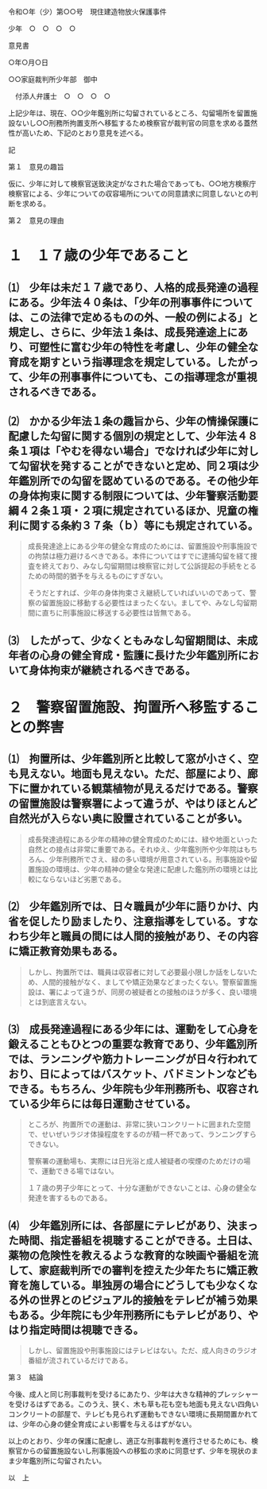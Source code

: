 令和○年（少）第○○号　現住建造物放火保護事件

少年　○　○　○　○

意見書

○年○月○日

○○家庭裁判所少年部　御中

　付添人弁護士　○　○　○　○

上記少年は、現在、○○少年鑑別所に勾留されているところ、勾留場所を留置施設ないし○○刑務所拘置支所へ移監するため検察官が裁判官の同意を求める蓋然性が高いため、下記のとおり意見を述べる。

記

第１　意見の趣旨

仮に、少年に対して検察官送致決定がなされた場合であっても、○○地方検察庁検察官による、少年についての収容場所についての同意請求に同意しないとの判断を求める。

第２　意見の理由

# １　１７歳の少年であること

## ⑴　少年は未だ１７歳であり、人格的成長発達の過程にある。少年法４０条は、「少年の刑事事件については、この法律で定めるものの外、一般の例による」と規定し、さらに、少年法１条は、成長発達途上にあり、可塑性に富む少年の特性を考慮し、少年の健全な育成を期すという指導理念を規定している。したがって、少年の刑事事件についても、この指導理念が重視されるべきである。

## ⑵　かかる少年法１条の趣旨から、少年の情操保護に配慮した勾留に関する個別の規定として、少年法４８条１項は「やむを得ない場合」でなければ少年に対して勾留状を発することができないと定め、同２項は少年鑑別所での勾留を認めているのである。その他少年の身体拘束に関する制限については、少年警察活動要綱４２条１項・２項に規定されているほか、児童の権利に関する条約３７条（ｂ）等にも規定されている。

> 成長発達途上にある少年の健全な育成のためには、留置施設や刑事施設での拘禁は極力避けるべきである。本件についてはすでに逮捕勾留を経て捜査を終えており、みなし勾留期間は検察官に対して公訴提起の手続をとるための時間的猶予を与えるものにすぎない。
>
> そうだとすれば、少年の身体拘束さえ継続していればいいのであって、警察の留置施設に移動する必要性はまったくない。ましてや、みなし勾留期間に直ちに刑事施設に移送する必要性は皆無である。

## ⑶　したがって、少なくともみなし勾留期間は、未成年者の心身の健全育成・監護に長けた少年鑑別所において身体拘束が継続されるべきである。

# ２　警察留置施設、拘置所へ移監することの弊害

## ⑴　拘置所は、少年鑑別所と比較して窓が小さく、空も見えない。地面も見えない。ただ、部屋により、廊下に置かれている観葉植物が見えるだけである。警察の留置施設は警察署によって違うが、やはりほとんど自然光が入らない奥に設置されていることが多い。

> 成長発達過程にある少年の精神の健全育成のためには、緑や地面といった自然との接点は非常に重要である。それゆえ、少年鑑別所や少年院はもちろん、少年刑務所でさえ、緑の多い環境が用意されている。刑事施設や留置施設の環境は、少年の精神の健全な発達に配慮した鑑別所の環境とは比較にならないほど劣悪である。

## ⑵　少年鑑別所では、日々職員が少年に語りかけ、内省を促したり励ましたり、注意指導をしている。すなわち少年と職員の間には人間的接触があり、その内容に矯正教育効果もある。

> しかし、拘置所では、職員は収容者に対して必要最小限しか話をしないため、人間的接触がなく、ましてや矯正効果などまったくない。警察留置施設は、署によって違うが、同房の被疑者との接触のほうが多く、良い環境とは到底言えない。

## ⑶　成長発達過程にある少年には、運動をして心身を鍛えることもひとつの重要な教育であり、少年鑑別所では、ランニングや筋力トレーニングが日々行われており、日によってはバスケット、バドミントンなどもできる。もちろん、少年院も少年刑務所も、収容されている少年らには毎日運動させている。

> ところが、拘置所での運動は、非常に狭いコンクリートに囲まれた空間で、せいぜいラジオ体操程度をするのが精一杯であって、ランニングすらできない。
>
> 警察署の運動場も、実際には日光浴と成人被疑者の喫煙のためだけの場で、運動できる場ではない。
>
> １７歳の男子少年にとって、十分な運動ができないことは、心身の健全な発達を害するものである。

## ⑷　少年鑑別所には、各部屋にテレビがあり、決まった時間、指定番組を視聴することができる。土日は、薬物の危険性を教えるような教育的な映画や番組を流して、家庭裁判所での審判を控えた少年たちに矯正教育を施している。単独房の場合にどうしても少なくなる外の世界とのビジュアル的接触をテレビが補う効果もある。少年院にも少年刑務所にもテレビがあり、やはり指定時間は視聴できる。

> しかし、留置施設や刑事施設にはテレビはない。ただ、成人向きのラジオ番組が流されているだけである。

第３　結論

今後、成人と同じ刑事裁判を受けるにあたり、少年は大きな精神的プレッシャーを受けるはずである。このうえ、狭く、木も草も花も空も地面も見えない四角いコンクリートの部屋で、テレビも見られず運動もできない環境に長期間置かれては、少年の心身の健全育成によい影響を与えるはずがない。

以上のとおり、少年の保護に配慮し、適正な刑事裁判を進行させるためにも、検察官からの留置施設ないし刑事施設への移監の求めに同意せず、少年を現状のまま少年鑑別所に勾留されたい。

以　上

